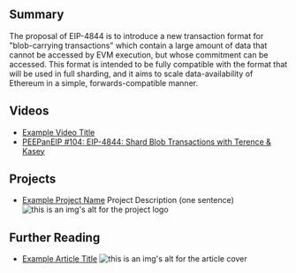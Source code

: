 ## Summary

The proposal of EIP-4844 is to introduce a new transaction format for "blob-carrying transactions" which contain a large amount of data that cannot be accessed by EVM execution, but whose commitment can be accessed. This format is intended to be fully compatible with the format that will be used in full sharding, and it aims to scale data-availability of Ethereum in a simple, forwards-compatible manner.

## Videos

- [Example Video Title](https://www.youtube.com/watch?v=TDGq4aeevgY)
- [PEEPanEIP #104: EIP-4844: Shard Blob Transactions with Terence & Kasey](https://www.youtube.com/watch?v=4lyb02wZQQ4&list=PL4cwHXAawZxqu0PKKyMzG_3BJV_xZTi1F&index=9)

## Projects

- [Example Project Name](https://xxxx.xxx/xxxxx) Project Description (one sentence) ![this is an img's alt for the project logo](https://xxxx.xxx/project-logo.xxx)

## Further Reading

- [Example Article Title](https://xxxx.xxx/xxxxx) ![this is an img's alt for the article cover](https://xxxx.xxx/article-cover.xxx)
